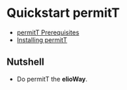 # Quickstart permitT
- [permitT Prerequisites](/engageT/permitT/prerequisites.html)
- [Installing permitT](/engageT/permitT/installing.html)
## Nutshell
- Do permitT the **elioWay**.

